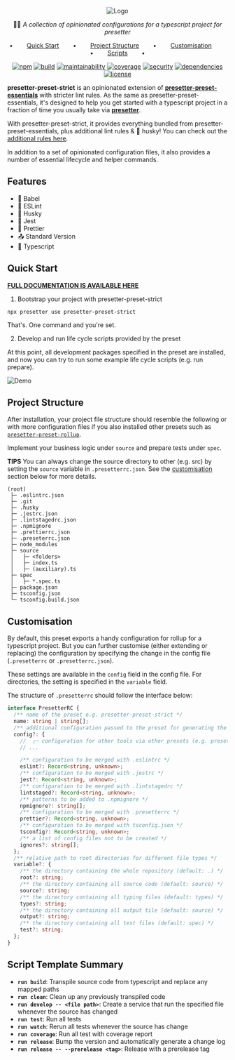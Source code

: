 <div align="center">

![Logo](https://github.com/alvis/presetter/raw/master/assets/logo.svg)

🏄🏻 _A collection of opinionated configurations for a typescript project for presetter_

•   [Quick Start](#quick-start)   •   [Project Structure](#project-structure)   •   [Customisation](#customisation)   •   [Scripts](#script-template-summary)   •

[![npm](https://img.shields.io/npm/v/presetter-preset-strict?style=flat-square)](https://github.com/alvis/presetter/releases)
[![build](https://img.shields.io/github/workflow/status/alvis/presetter/code%20test?style=flat-square)](https://github.com/alvis/presetter/actions)
[![maintainability](https://img.shields.io/codeclimate/maintainability/alvis/presetter?style=flat-square)](https://codeclimate.com/github/alvis/presetter/maintainability)
[![coverage](https://img.shields.io/codeclimate/coverage/alvis/presetter?style=flat-square)](https://codeclimate.com/github/alvis/presetter/test_coverage)
[![security](https://img.shields.io/snyk/vulnerabilities/github/alvis/presetter/packages/preset-strict/package.json.svg?style=flat-square)](https://snyk.io/test/github/alvis/presetter?targetFile=packages/preset-strict/package.json&style=flat-square)
[![dependencies](https://img.shields.io/david/alvis/presetter?path=packages/preset-strict&style=flat-square)](https://david-dm.org/alvis/presetter?path=packages/preset-strict)
[![license](https://img.shields.io/github/license/alvis/presetter.svg?style=flat-square)](https://github.com/alvis/presetter/blob/master/LICENSE)

</div>

**presetter-preset-strict** is an opinionated extension of [**presetter-preset-essentials**](https://github.com/alvis/presetter/tree/master/packages/preset-essentials) with stricter lint rules. As the same as presetter-preset-essentials, it's designed to help you get started with a typescript project in a fraction of time you usually take via [**presetter**](https://github.com/alvis/presetter).

With presetter-preset-strict, it provides everything bundled from presetter-preset-essentials, plus additional lint rules & 🐶 husky! You can check out the [additional rules here](https://github.com/alvis/presetter/tree/master/packages/preset-strict/templates).

In addition to a set of opinionated configuration files, it also provides a number of essential lifecycle and helper commands.

## Features

- 👥 Babel
- 🚿 ESLint
- 🐶 Husky
- 🧪 Jest
- 💅 Prettier
- 📤 Standard Version
- 💯 Typescript

## Quick Start

[**FULL DOCUMENTATION IS AVAILABLE HERE**](https://github.com/alvis/presetter/blob/master/README.md)

1. Bootstrap your project with presetter-preset-strict

```shell
npx presetter use presetter-preset-strict
```

That's. One command and you're set.

2. Develop and run life cycle scripts provided by the preset

At this point, all development packages specified in the preset are installed,
and now you can try to run some example life cycle scripts (e.g. run prepare).

![Demo](https://raw.githubusercontent.com/alvis/presetter/master/assets/demo.gif)

## Project Structure

After installation, your project file structure should resemble the following or with more configuration files if you also installed other presets such as [`presetter-preset-rollup`](https://github.com/alvis/presetter/blob/master/packages/preset-rollup).

Implement your business logic under `source` and prepare tests under `spec`.

**TIPS** You can always change the source directory to other (e.g. src) by setting the `source` variable in `.presetterrc.json`. See the [customisation](https://github.com/alvis/presetter/blob/master/packages/preset-strict#customisation) section below for more details.

```
(root)
 ├─ .eslintrc.json
 ├─ .git
 ├─ .husky
 ├─ .jestrc.json
 ├─ .lintstagedrc.json
 ├─ .npmignore
 ├─ .prettierrc.json
 ├─ .preseterrc.json
 ├─ node_modules
 ├─ source
 │   ├─ <folders>
 │   ├─ index.ts
 │   ├─ (auxiliary).ts
 ├─ spec
 │   ├─ *.spec.ts
 ├─ package.json
 ├─ tsconfig.json
 └─ tsconfig.build.json
```

## Customisation

By default, this preset exports a handy configuration for rollup for a typescript project.
But you can further customise (either extending or replacing) the configuration by specifying the change in the config file (`.presetterrc` or `.presetterrc.json`).

These settings are available in the `config` field in the config file. For directories, the setting is specified in the `variable` field.

The structure of `.presetterrc` should follow the interface below:

```ts
interface PresetterRC {
  /** name of the preset e.g. presetter-preset-strict */
  name: string | string[];
  /** additional configuration passed to the preset for generating the configuration files */
  config?: {
    //  ┌─ configuration for other tools via other presets (e.g. presetter-preset-rollup)
    // ...

    /** configuration to be merged with .eslintrc */
    eslint?: Record<string, unknown>;
    /** configuration to be merged with .jestrc */
    jest?: Record<string, unknown>;
    /** configuration to be merged with .lintstagedrc */
    lintstaged?: Record<string, unknown>;
    /** patterns to be added to .npmignore */
    npmignore?: string[];
    /** configuration to be merged with .presetterrc */
    prettier?: Record<string, unknown>;
    /** configuration to be merged with tsconfig.json */
    tsconfig?: Record<string, unknown>;
    /** a list of config files not to be created */
    ignores?: string[];
  };
  /** relative path to root directories for different file types */
  variable?: {
    /** the directory containing the whole repository (default: .) */
    root?: string;
    /** the directory containing all source code (default: source) */
    source?: string;
    /** the directory containing all typing files (default: types) */
    types?: string;
    /** the directory containing all output tile (default: source) */
    output?: string;
    /** the directory containing all test files (default: spec) */
    test?: string;
  };
}
```

## Script Template Summary

- **`run build`**: Transpile source code from typescript and replace any mapped paths
- **`run clean`**: Clean up any previously transpiled code
- **`run develop -- <file path>`**: Create a service that run the specified file whenever the source has changed
- **`run test`**: Run all tests
- **`run watch`**: Rerun all tests whenever the source has change
- **`run coverage`**: Run all test with coverage report
- **`run release`**: Bump the version and automatically generate a change log
- **`run release -- --prerelease <tag>`**: Release with a prerelease tag
